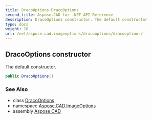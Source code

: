 ```yaml
---
title: DracoOptions.DracoOptions
second_title: Aspose.CAD for .NET API Reference
description: DracoOptions constructor. The default constructor
type: docs
weight: 10
url: /net/aspose.cad.imageoptions/dracooptions/dracooptions/
---
```

## DracoOptions constructor

The default constructor.

```csharp
public DracoOptions()
```

### See Also

* class [DracoOptions](../)
* namespace [Aspose.CAD.ImageOptions](../../../aspose.cad.imageoptions/)
* assembly [Aspose.CAD](../../../)


